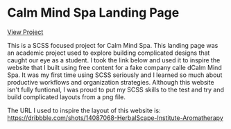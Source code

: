 # Calm Mind Spa Landing Page

[View Project](https://kind-shannon-95858a.netlify.app)

This is a SCSS focused project for Calm Mind Spa. This landing page was an academic project used to explore building complicated designs that caught our eye as a student. I took the link below and used it to inspire the website that I built using free content for a fake company calle dCalm Mind Spa. It was my first time using SCSS seriously and I learned so much about productive workflows and organization strategies. Although this website isn't fully funtional, I was proud to put my SCSS skills to the test and try and build complicated layouts from a png file.

The URL I used to inspire the layout of this website is: 
https://dribbble.com/shots/14087068-HerbalScape-Institute-Aromatherapy
